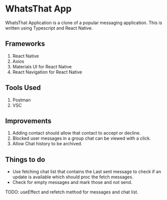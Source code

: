 # WhatsThat App
WhatsThat Application is a clone of a popular messaging application. This is written using Typescript and React Native.

## Frameworks
1. React Native
2. Axios
3. Materials UI for React Native
4. React Navigation for React Native

## Tools Used
1. Postman
2. VSC

## Improvements
1. Adding contact should allow that contact to accept or decline.
2. Blocked user messages in a group chat can be viewed with a click.
3. Allow Chat history to be archived.


## Things to do
- Use fetching chat list that contains the Last sent message to check if an update is available which should proc the fetch messages.
- Check for empty messages and mark those and not send.


TODO: useEffect and refetch method for messages and chat list.